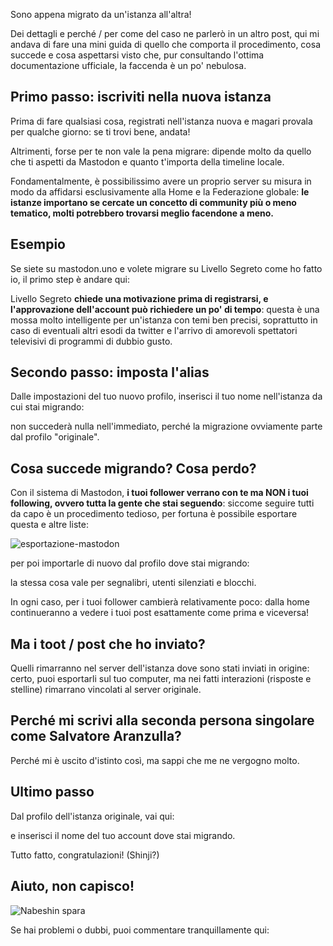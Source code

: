 Sono appena migrato da un'istanza all'altra!

Dei dettagli e perché / per come del caso ne parlerò in un altro post, qui mi andava di fare una mini guida di quello che comporta il procedimento, cosa succede e cosa aspettarsi visto che, pur consultando l'ottima documentazione ufficiale, la faccenda è un po' nebulosa.

## Primo passo: iscriviti nella nuova istanza

Prima di fare qualsiasi cosa, registrati nell'istanza nuova e magari provala per qualche giorno: se ti trovi bene, andata!

Altrimenti, forse per te non vale la pena migrare: dipende molto da quello che ti aspetti da Mastodon e quanto t'importa della timeline locale. 

Fondamentalmente, è possibilissimo avere un proprio server su misura in modo da affidarsi esclusivamente alla Home e la Federazione globale: **le istanze importano se cercate un concetto di community più o meno tematico, molti potrebbero trovarsi meglio facendone a meno.**

## Esempio

Se siete su mastodon.uno e volete migrare su Livello Segreto come ho fatto io, il primo step è andare qui: 

Livello Segreto **chiede una motivazione prima di registrarsi, e l'approvazione dell'account può richiedere un po' di tempo**: questa è una mossa molto intelligente per un'istanza con temi ben precisi, soprattutto in caso di eventuali altri esodi da twitter e l'arrivo di amorevoli spettatori televisivi di programmi di dubbio gusto.

## Secondo passo: imposta l'alias

Dalle impostazioni del tuo nuovo profilo, inserisci il tuo nome nell'istanza da cui stai migrando:

non succederà nulla nell'immediato, perché la migrazione ovviamente parte dal profilo "originale".

## Cosa succede migrando? Cosa perdo?

Con il sistema di Mastodon, **i tuoi follower verrano con te ma NON i tuoi following, ovvero tutta la gente che stai seguendo**: siccome seguire tutti da capo è un procedimento tedioso, per fortuna è possibile esportare questa e altre liste:

![esportazione-mastodon](/img/mastodon/export.jpg)

per poi importarle di nuovo dal profilo dove stai migrando:

la stessa cosa vale per segnalibri, utenti silenziati e blocchi.

In ogni caso, per i tuoi follower cambierà relativamente poco: dalla home continueranno a vedere i tuoi post esattamente come prima e viceversa!

## Ma i toot / post che ho inviato?

Quelli rimarranno nel server dell'istanza dove sono stati inviati in origine: certo, puoi esportarli sul tuo computer, ma nei fatti interazioni (risposte e stelline) rimarrano vincolati al server originale.

## Perché mi scrivi alla seconda persona singolare come Salvatore Aranzulla?

Perché mi è uscito d'istinto così, ma sappi che me ne vergogno molto.

## Ultimo passo

Dal profilo dell'istanza originale, vai qui:

e inserisci il nome del tuo account dove stai migrando.

Tutto fatto, congratulazioni! (Shinji?)

## Aiuto, non capisco! 

![Nabeshin spara](img/Nabeshin.gif)

Se hai problemi o dubbi, puoi commentare tranquillamente qui: 